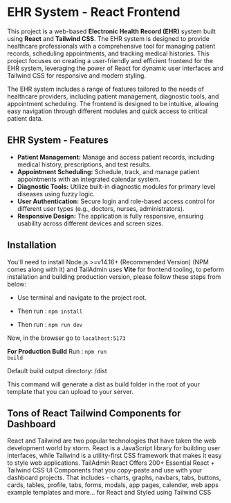 # EHR System - React Frontend

This project is a web-based **Electronic Health Record (EHR)** system built using **React** and **Tailwind CSS**. The EHR system is designed to provide healthcare professionals with a comprehensive tool for managing patient records, scheduling appointments, and tracking medical histories. This project focuses on creating a user-friendly and efficient frontend for the EHR system, leveraging the power of React for dynamic user interfaces and Tailwind CSS for responsive and modern styling.

The EHR system includes a range of features tailored to the needs of healthcare providers, including patient management, diagnostic tools, and appointment scheduling. The frontend is designed to be intuitive, allowing easy navigation through different modules and quick access to critical patient data.

## EHR System - Features

- **Patient Management:** Manage and access patient records, including medical history, prescriptions, and test results.
- **Appointment Scheduling:** Schedule, track, and manage patient appointments with an integrated calendar system.
- **Diagnostic Tools:** Utilize built-in diagnostic modules for primary level diseases using fuzzy logic.
- **User Authentication:** Secure login and role-based access control for different user types (e.g., doctors, nurses, administrators).
- **Responsive Design:** The application is fully responsive, ensuring usability across different devices and screen sizes.

## Installation

You'll need to install Node.js >=v14.16+ (Recommended Version) (NPM comes along with it) and TailAdmin uses **Vite** for frontend tooling, to peform installation and building production version, please follow these steps from below:

- Use terminal and navigate to the project root.

- Then run : <code>npm install</code>

- Then run : <code>npm run dev</code>

Now, in the browser go to <code>localhost:5173</code>

**For Production Build**
Run : <code>npm run build</code>

Default build output directory: /dist

This command will generate a dist as build folder in the root of your template that you can upload to your server.

## Tons of React Tailwind Components for Dashboard
React and Tailwind are two popular technologies that have taken the web development world by storm. React is a JavaScript library for building user interfaces, while Tailwind is a utility-first CSS framework that makes it easy to style web applications. TailAdmin React Offers 200+ Essential React + Tailwind CSS UI Components that you copy-paste and use with your dashboard projects. That includes - charts, graphs, navbars, tabs, buttons, cards, tables, profile, tabs, forms, modals, app pages, calender, web apps example templates and more... for React and Styled using Tailwind CSS




